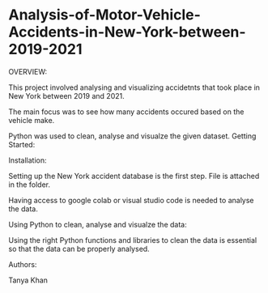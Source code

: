 # Analysis-of-Motor-Vehicle-Accidents-in-New-York-between-2019-2021
OVERVIEW:

This project involved analysing and visualizing accidetnts that took place in New York between 2019 and 2021. 

The main focus was to see how many accidents occured based on the vehicle make.

Python was used to clean, analyse and visualze the given dataset.
Getting Started:

Installation:

Setting up the New York accident database is the first step. File is attached in the folder.

Having access to google colab or visual studio code is needed to analyse the data.


Using Python to clean, analyse and visualze the data:

Using the right Python functions and libraries to clean the data is essential so that the data can be properly analysed.


Authors:

Tanya Khan
